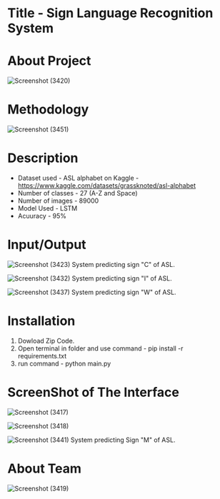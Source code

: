 # Title - Sign Language Recognition System

# About Project
![Screenshot (3420)](https://user-images.githubusercontent.com/91052116/208237523-4aa053a7-453e-4115-bc09-a37f9811ed24.png)


# Methodology 

![Screenshot (3451)](https://user-images.githubusercontent.com/91052116/208236977-36c148df-531c-4d80-a458-efc4c0646ac0.png)

# Description
* Dataset used - ASL alphabet on Kaggle - https://www.kaggle.com/datasets/grassknoted/asl-alphabet
* Number of classes - 27 (A-Z and Space)
* Number of images - 89000
* Model Used - LSTM
* Acuuracy - 95%

# Input/Output

![Screenshot (3423)](https://user-images.githubusercontent.com/91052116/208237165-ca5479ee-514f-4878-939c-1bf998499e3f.png)
System predicting sign "C" of ASL.



![Screenshot (3432)](https://user-images.githubusercontent.com/91052116/208237185-01bfb689-3df9-4306-9a4a-6944e93c7f0b.png)
System predicting sign "I" of ASL.



![Screenshot (3437)](https://user-images.githubusercontent.com/91052116/208237197-8f853dc2-2e53-4c78-9726-fcb67e50ad66.png)
System predicting sign "W" of ASL.



# Installation

1. Dowload Zip Code.
2. Open terminal in folder and use command - pip install -r requirements.txt
3. run command - python main.py



# ScreenShot of The Interface
![Screenshot (3417)](https://user-images.githubusercontent.com/91052116/208237464-3393c21e-03ac-49cc-84ad-623f2cd9ef29.png)


![Screenshot (3418)](https://user-images.githubusercontent.com/91052116/208237571-e8bd02d1-a509-462d-a0fc-4438934467c5.png)



![Screenshot (3441)](https://user-images.githubusercontent.com/91052116/208237486-a9fadf31-4f73-4a21-89fb-6512200358b8.png)
System predicting Sign "M" of ASL.

# About Team
![Screenshot (3419)](https://user-images.githubusercontent.com/91052116/208237531-760d64fd-10a4-44a7-b2e0-26ac7ba66065.png)

  
